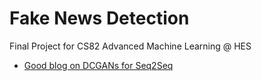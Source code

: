 # Fake News Detection

Final Project for CS82 Advanced Machine Learning @ HES

- [Good blog on DCGANs for Seq2Seq](https://github.com/jianguoz/Seq2Seq-Gan-Autoencoder/tree/master/dcgan-svhn)

